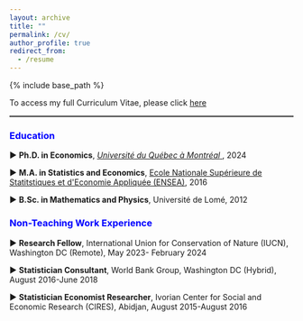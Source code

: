 ```yaml
---
layout: archive
title: ""
permalink: /cv/
author_profile: true
redirect_from:
  - /resume
---
```


{% include base_path %}
<!-- # <a href="http://avoumatsodo.github.io/files/CV_Komla.pdf" target="_blank">CV</a> -->


<!-- <hr style="border-top: 5px solid #8c8b8b; width:100%;"> -->

To access my full Curriculum Vitae, please click <a href="http://avoumatsodo.github.io/files/CV_Komla.pdf" target="_blank">here</a>

 <hr style="border-top: 2px solid #8c8b8b; width:100%;"> 
 
###  <span style="color:blue;"> Education </span>
 ▶ **Ph.D. in Economics**, <a href="https://economie.esg.uqam.ca/en/faculty/professors/" target="_blank"> <i>Université du Québec à Montréal</i> </a>, 2024
 
 ▶ **M.A.  in Statistics and Economics**, <a href="https://ensea.ed.ci/history/?lang=en" target="_blank"> Ecole Nationale Supérieure de Statitstiques et d'Economie Appliquée (ENSEA)</a>, 2016
 
 ▶ **B.Sc. in Mathematics and Physics**, Université de Lomé, 2012

<!-- <hr style="border-top: 2px solid #8c8b8b; width:100%;"> -->
###  <span style="color:blue;"> Non-Teaching Work Experience </span>
▶ **Research Fellow**, International Union for Conservation of Nature (IUCN), Washington DC (Remote), May 2023- February 2024
 <!--   Duties included: Collaboration with a team of researchers to conduct extensive research on the topic of structural change and its implications for biodiversity conservation. -->

▶ **Statistician Consultant**, World Bank Group, Washington DC (Hybrid), August 2016-June 2018
  <!-- * Duties included: Ensuring data quality and accuracy while conducting data analysis and statistical modeling to support research and policy development.  -->

▶ **Statistician Economist Researcher**, Ivorian Center for Social and Economic Research (CIRES), Abidjan, August 2015-August 2016
 <!--  * Duties included: Analyzing data, reviewing scientific literature, and synthesizing findings to contribute to the understanding of the structural transformation differences between South Korea and Côte d'Ivoire. -->

 

  
    
  

